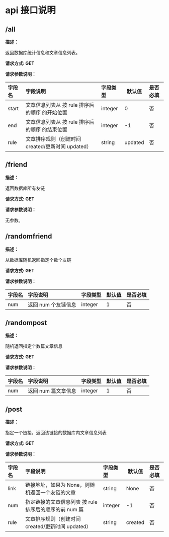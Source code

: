 # api 接口说明

## /all

**描述：**

返回数据库统计信息和文章信息列表。

**请求方式: GET**

**请求参数说明：**

| 字段名 | 字段说明                                          | 字段类型 | 默认值  | 是否必填 |
| :----- | :------------------------------------------------ | :------- | ------- | :------- |
| start  | 文章信息列表从 按 rule 排序后的顺序 的开始位置    | integer  | 0       | 否       |
| end    | 文章信息列表从 按 rule 排序后的顺序 的结束位置    | integer  | -1      | 否       |
| rule   | 文章排序规则（创建时间 created/更新时间 updated） | string   | updated | 否       |

## /friend

**描述：**

返回数据库所有友链

**请求方式: GET**

**请求参数说明：**

无参数。

## /randomfriend

**描述：**

从数据库随机返回指定个数个友链

**请求方式: GET**

**请求参数说明：**

| 字段名 | 字段说明            | 字段类型 | 默认值 | 是否必填 |
| :----- | :------------------ | :------- | ------ | :------- |
| num    | 返回 num 个友链信息 | integer  | 1      | 否       |

## /randompost

**描述：**

随机返回指定个数篇文章信息

**请求方式: GET**

**请求参数说明：**

| 字段名 | 字段说明            | 字段类型 | 默认值 | 是否必填 |
| :----- | :------------------ | :------- | ------ | :------- |
| num    | 返回 num 篇文章信息 | integer  | 1      | 否       |

## /post

**描述：**

指定一个链接，返回该链接的数据库内文章信息列表

**请求方式: GET**

**请求参数说明：**

| 字段名 | 字段说明                                               | 字段类型 | 默认值  | 是否必填 |
| :----- | :----------------------------------------------------- | :------- | ------- | :------- |
| link   | 链接地址，如果为 None，则随机返回一个友链的文章        | string   | None    | 否       |
| num    | 指定链接的文章信息列表 按 rule 排序后的顺序的前 num 篇 | integer  | -1      | 否       |
| rule   | 文章排序规则（创建时间 created/更新时间 updated）      | string   | created | 否       |
